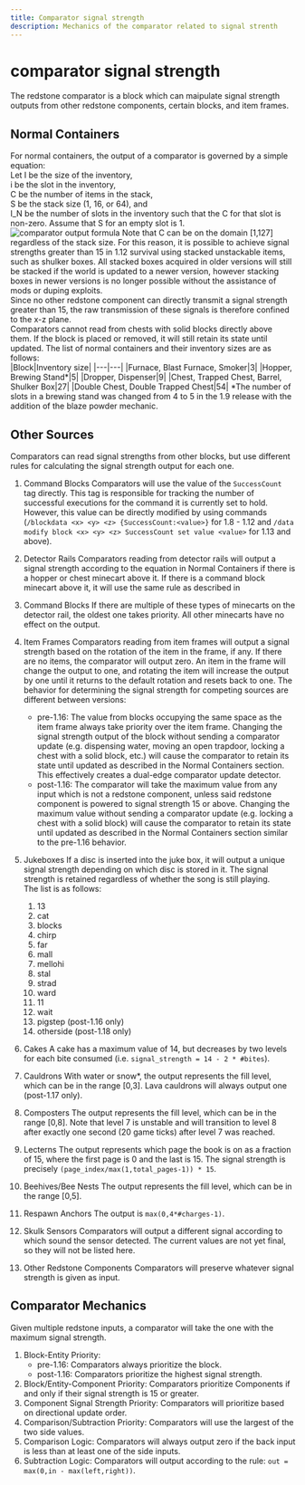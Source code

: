 ```yaml
---
title: Comparator signal strength
description: Mechanics of the comparator related to signal strenth
---
```


# comparator signal strength

The redstone comparator is a block which can maipulate signal strength outputs from other redstone components, certain blocks, and item frames.

## Normal Containers
For normal containers, the output of a comparator is governed by a simple equation:  
Let I be the size of the inventory,  
i be the slot in the inventory,  
C be the number of items in the stack,  
S be the stack size (1, 16, or 64), and  
I_N be the number of slots in the inventory such that the C for that slot is non-zero. Assume that S for an empty slot is 1.
![comparator output formula](https://i.imgur.com/1saTFkJ.png)
Note that C can be on the domain [1,127] regardless of the stack size. For this reason, it is possible to achieve signal strengths greater than 15 in 1.12 survival using stacked unstackable items, such as shulker boxes. All stacked boxes acquired in older versions will still be stacked if the world is updated to a newer version, however stacking boxes in newer versions is no longer possible without the assistance of mods or duping exploits.  
Since no other redstone component can directly transmit a signal strength greater than 15, the raw transmission of these signals is therefore confined to the x-z plane.  
Comparators cannot read from chests with solid blocks directly above them. If the block is placed or removed, it will still retain its state until updated.
The list of normal containers and their inventory sizes are as follows:  
|Block|Inventory size|
|---|---|
|Furnace, Blast Furnace, Smoker|3|
|Hopper, Brewing Stand*|5|
|Dropper, Dispenser|9|
|Chest, Trapped Chest, Barrel, Shulker Box|27|
|Double Chest, Double Trapped Chest|54|
*The number of slots in a brewing stand was changed from 4 to 5 in the 1.9 release with the addition of the blaze powder mechanic.

## Other Sources
Comparators can read signal strengths from other blocks, but use different rules for calculating the signal strength output for each one.

1. Command Blocks
Comparators will use the value of the `SuccessCount` tag directly. This tag is responsible for tracking the number of successful executions for the command it is currently set to hold.  
However, this value can be directly modified by using commands (`/blockdata <x> <y> <z> {SuccessCount:<value>}` for 1.8 - 1.12 and `/data modify block <x> <y> <z> SuccessCount set value <value>` for 1.13 and above).

2. Detector Rails
Comparators reading from detector rails will output a signal strength according to the equation in 
Normal Containers
 if there is a hopper or chest minecart above it. If there is a command block minecart above it, it will use the same rule as described in 
3. Command Blocks
If there are multiple of these types of minecarts on the detector rail, the oldest one takes priority. All other minecarts have no effect on the output.
4. Item Frames
Comparators reading from item frames will output a signal strength based on the rotation of the item in the frame, if any. If there are no items, the comparator will output zero. An item in the frame will change the output to one, and rotating the item will increase the output by one until it returns to the default rotation and resets back to one. The behavior for determining the signal strength for competing sources are different between versions: 
   - pre-1.16: The value from blocks occupying the same space as the item frame always take priority over the item frame. Changing the signal strength output of the block without sending a comparator update (e.g. dispensing water, moving an open trapdoor, locking a chest with a solid block, etc.) will cause the comparator to retain its state until updated as described in the Normal Containers section. This effectively creates a dual-edge comparator update detector.
   - post-1.16: The comparator will take the maximum value from any input which is not a redstone component, unless said redstone component is powered to signal strength 15 or above. Changing the maximum value without sending a comparator update (e.g. locking a chest with a solid block) will cause the comparator to retain its state until updated as described in the Normal Containers section similar to the pre-1.16 behavior.
5. Jukeboxes
If a disc is inserted into the juke box, it will output a unique signal strength depending on which disc is stored in it. The signal strength is retained regardless of whether the song is still playing.  
The list is as follows:
   1. 13
   2. cat
   3. blocks
   4. chirp
   5. far
   6. mall
   7. mellohi
   8. stal
   9. strad
   10. ward
   11. 11
   12. wait
   13. pigstep (post-1.16 only)
   14. otherside (post-1.18 only)
6. Cakes
A cake has a maximum value of 14, but decreases by two levels for each bite consumed (i.e. `signal_strength = 14 - 2 * #bites`).
7. Cauldrons
With water or snow*, the output represents the fill level, which can be in the range [0,3]. Lava cauldrons will always output one (post-1.17 only).
8. Composters
The output represents the fill level, which can be in the range [0,8]. Note that level 7 is unstable and will transition to level 8 after exactly one second (20 game ticks) after level 7 was reached.
9. Lecterns
The output represents which page the book is on as a fraction of 15, where the first page is 0 and the last is 15. The signal strength is precisely `(page_index/max(1,total_pages-1)) * 15`.
10. Beehives/Bee Nests
The output represents the fill level, which can be in the range [0,5].
11. Respawn Anchors
The output is `max(0,4*#charges-1)`.
12. Skulk Sensors
Comparators will output a different signal according to which sound the sensor detected. The current values are not yet final, so they will not be listed here.
13. Other Redstone Components
Comparators will preserve whatever signal strength is given as input.

## Comparator Mechanics
Given multiple redstone inputs, a comparator will take the one with the maximum signal strength.
1. Block-Entity Priority: 
   - pre-1.16: Comparators always prioritize the block.  
   - post-1.16: Comparators prioritize the highest signal strength.
2. Block/Entity-Component Priority: Comparators prioritize Components if and only if their signal strength is 15 or greater.
3. Component Signal Strength Priority: Comparators will prioritize based on directional update order.
4. Comparison/Subtraction Priority: Comparators will use the largest of the two side values.
5. Comparison Logic: Comparators will always output zero if the back input is less than at least one of the side inputs.
6. Subtraction Logic: Comparators will output according to the rule: `out = max(0,in - max(left,right))`.
